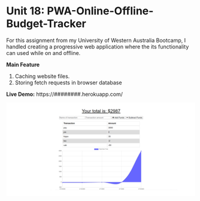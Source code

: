 # Unit 18: PWA-Online-Offline-Budget-Tracker

For this assignment from my University of Western Australia Bootcamp, I handled creating a progressive web application where the its functionality can used while on and offline.

**Main Feature** 

1. Caching website files.
2. Storing fetch requests in browser database

**Live Demo:** https://########.herokuapp.com/

![markdown-preview-image](public/images/markdown-preview-image.png)


